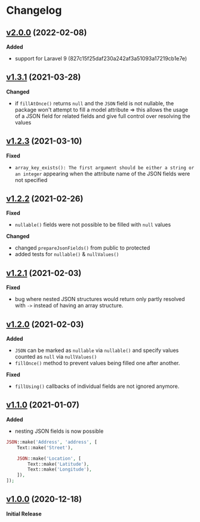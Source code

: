 # Changelog

## [v2.0.0](https://github.com/stepanenko3/nova-json/tree/v2.0.0) (2022-02-08)

**Added**
- support for Laravel 9 (827c15f25daf230a242af3a51093a17219cb1e7e)

## [v1.3.1](https://github.com/stepanenko3/nova-json/tree/v1.3.1) (2021-03-28)

**Changed**
- if `fillAtOnce()` returns `null` and the `JSON` field is not nullable, the package won't attempt to fill a model attribute => this allows the usage of a JSON field for related fields and give full control over resolving the values

## [v1.2.3](https://github.com/stepanenko3/nova-json/tree/v1.2.2) (2021-03-10)

**Fixed**
- `array_key_exists(): The first argument should be either a string or an integer` appearing when the attribute name of the JSON fields were not specified

## [v1.2.2](https://github.com/stepanenko3/nova-json/tree/v1.2.2) (2021-02-26)

**Fixed**
- `nullable()` fields were not possible to be filled with `null` values

**Changed**
- changed `prepareJsonFields()` from public to protected
- added tests for `nullable()` & `nullValues()`

## [v1.2.1](https://github.com/stepanenko3/nova-json/tree/v1.2.1) (2021-02-03)

**Fixed**
- bug where nested JSON structures would return only partly resolved with `->` instead of having an array structure.

## [v1.2.0](https://github.com/stepanenko3/nova-json/tree/v1.2.0) (2021-02-03)

**Added**
- `JSON` can be marked as `nullable` via `nullable()` and specify values counted as `null` via `nullValues()`
- `fillOnce()` method to prevent values being filled one after another.

**Fixed**
- `fillUsing()` callbacks of individual fields are not ignored anymore.

## [v1.1.0](https://github.com/stepanenko3/nova-json/tree/v1.1.0) (2021-01-07)

**Added**
- nesting JSON fields is now possible

```php
JSON::make('Address', 'address', [
    Text::make('Street'),

    JSON::make('Location', [
        Text::make('Latitude'),
        Text::make('Longitude'),
    ]),
]);
```

## [v1.0.0](https://github.com/stepanenko3/nova-json/tree/v1.0.0) (2020-12-18)

**Initial Release**
